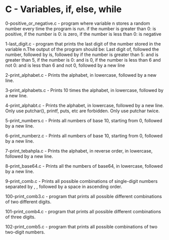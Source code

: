 # C - Variables, if, else, while

0-positive_or_negative.c - program where variable  n stores a random number every time the program is run. if the number is greater than 0: is positive, if the number is 0: is zero, if the number is less than 0: is negative

1-last_digit.c - program that prints the last digit of the number stored in the variable n.The output of the program should be: Last digit of, followed the number, followed by is, followed by if the number is greater than 5: and is greater than 5, if the number is 0: and is 0, if the number is less than 6 and not 0: and is less than 6 and not 0, followed by a new line

2-print_alphabet.c - Prints the alphabet, in lowercase, followed by a new line.

3-print_alphabets.c - Prints 10 times the alphabet, in lowercase, followed by a new line.

4-print_alphabt.c - Prints the alphabet, in lowercase, followed by a new line. Only use putchar(), printf, puts, etc are forbidden. Only use putchar twice.

5-print_numbers.c - Prints all numbers of base 10, starting from 0, followed by a new line.

6-print_numberz.c - Prints all numbers of base 10, starting from 0, followed by a new line.

7-print_tebahpla.c - Prints the alphabet, in reverse order, in lowercase, followed by a new line.

8-print_base64.c - Prints all the numbers of base64, in lowercase, followed by a new line.

9-print_comb.c - Prints all possible combinations of single-digit numbers separated by , , followed by a space in ascending order.

100-print_comb3.c - program that prints all possible different combinations of two different digits.

101-print_comb4.c - program that prints all possible different combinations of three digits.

102-print_comb5.c  - program that prints all possible combinations of two two-digit numbers.
